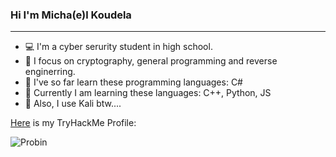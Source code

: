###                              Hi I'm Micha(e)l Koudela
_____________________________________________________________________________________________________
- 💻 I'm a cyber serurity student in high school.
- 🔧 I focus on cryptography, general programming and reverse enginerring.
- 📘 I've so far learn these programming languages: C#
- 📕 Currently I am learning these languages: C++, Python, JS 
- 🐲 Also, I use Kali btw....



[Here](https://tryhackme.com/p/Probin) is my TryHackMe Profile:

![Probin](https://user-images.githubusercontent.com/100596513/174675447-dee6a992-4c8e-45c9-a81b-cf2463167e57.png)

<!--
**MichalKoudela/MichalKoudela** is a ✨ _special_ ✨ repository because its `README.md` (this file) appears on your GitHub profile.

Here are some ideas to get you started:

- 🔭 I’m currently working on ...
- 🌱 I’m currently learning ...
- 👯 I’m looking to collaborate on ...
- 🤔 I’m looking for help with ...
- 💬 Ask me about ...
- 📫 How to reach me: ...
- 😄 Pronouns: ...
- ⚡ Fun fact: ...
-->

